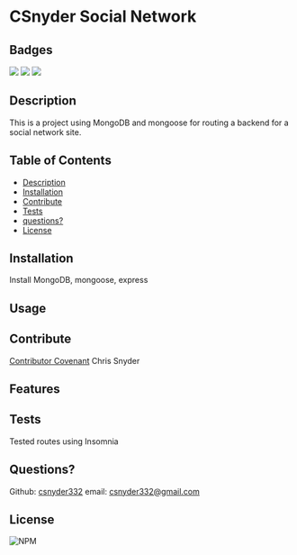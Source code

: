 # CSnyder Social Network
  
  ## Badges
 ![](https://img.shields.io/badge/Database-MongoDB-yellow?style=flat-square&logo=mongoDB)  ![](https://img.shields.io/badge/npm%20package-express-orange?style=flat-square&logo=npm) ![](https://img.shields.io/badge/npm%20package-mongoose-cyan?style=flat-square&logo=npm)
 
  ## Description
  This is a project using MongoDB and mongoose for routing a backend for a social network site.

  ## Table of Contents

  - [Description](#description)
  - [Installation](#installation)
  - [Contribute](#contribute)
  - [Tests](#tests)
  - [questions?](#Questions)
  - [License](#license)
  
  ## Installation
  Install MongoDB, mongoose, express

  ## Usage
  

  ## Contribute
  [Contributor Covenant](https://www.contributor-covenant.org/)
  Chris Snyder


  ## Features
  

  ## Tests
  Tested routes using Insomnia

  ## Questions?
  
  Github: [csnyder332](https://github.com/csnyder332)
  email: csnyder332@gmail.com

  ## License
  ![NPM](https://img.shields.io/npm/l/inquirer)
  
